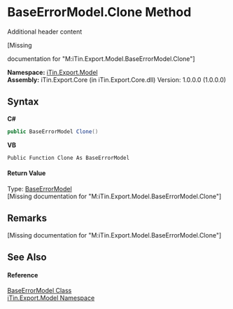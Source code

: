 # BaseErrorModel.Clone Method 
Additional header content 

\[Missing <summary> documentation for "M:iTin.Export.Model.BaseErrorModel.Clone"\]

**Namespace:**&nbsp;<a href="ef57ffcc-e95e-b212-5a46-9aa6f5a3511f">iTin.Export.Model</a><br />**Assembly:**&nbsp;iTin.Export.Core (in iTin.Export.Core.dll) Version: 1.0.0.0 (1.0.0.0)

## Syntax

**C#**<br />
``` C#
public BaseErrorModel Clone()
```

**VB**<br />
``` VB
Public Function Clone As BaseErrorModel
```


#### Return Value
Type: <a href="2b5dfb29-f0cf-8f2a-2a61-fada3b7b3896">BaseErrorModel</a><br />\[Missing <returns> documentation for "M:iTin.Export.Model.BaseErrorModel.Clone"\]

## Remarks
\[Missing <remarks> documentation for "M:iTin.Export.Model.BaseErrorModel.Clone"\]

## See Also


#### Reference
<a href="2b5dfb29-f0cf-8f2a-2a61-fada3b7b3896">BaseErrorModel Class</a><br /><a href="ef57ffcc-e95e-b212-5a46-9aa6f5a3511f">iTin.Export.Model Namespace</a><br />